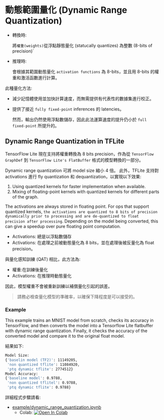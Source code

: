# 動態範圍量化 (Dynamic Range Quantization)

- 轉換時:

    將`權重(weights)`從浮點靜態量化 (statucally quantizes) 為整數 (8-bits of precision)`

- 推理時:

    會根據其範圍動態量化 `activation functions` 為 8-bits，並且用 8-bits 的權重和激活函數進行計算。

此種量化方法:

- 減少記憶體使用並加快計算速度，而無需提供有代表性的數據集進行校正。
- 提供了接近 `fully fixed-point` inferences 的 latencies。

    然而，輸出仍然使用浮點數儲存，因此此法運算速度的提升仍小於 `full fixed-point` 所提升的。

## Dynamic Range Quantization in TFLite

TensorFlow Lite 現在支持將權重轉換為 8 bits precision，作為從 `TensorFlow GraphDef` 到 `TensorFlow Lite's FlatBuffer` 格式的模型轉換的一部分。

Dynamic range quantization 可將 model size 縮小 4 倍。
此外，TFLite 支持對 activations 進行 fly quantization 和 dequantization，以實現以下效果:

1. Using quantized kernels for faster implementation when available.
2. Mixing of floating-point kernels with quantized kernels for different parts of the graph.

The activations are always stored in floating point. For ops that support quantized kernels, `the activations are quantized to 8 bits of precision dynamically prior to processing and are de-quantized to float precision after processing`. Depending on the model being converted, this can give a speedup over pure floating point computation.

- Activations: 總是以浮點數儲存
- Activations: 在處理之前被動態量化為 8 bits，並在處理後被反量化為 float precision。

與量化感知訓練 (QAT) 相比，此方法為:

- 權重:在訓練後量化
- Activations: 在推理時動態量化

因此，模型權重不會被重新訓練以補償量化引起的誤差。

> 請務必檢查量化模型的準確率，以確保下降程度是可以接受的。

### Example

This example trains an MNIST model from scratch, checks its accuracy in TensorFlow, and then converts the model into a Tensorflow Lite flatbuffer with dynamic range quantization. Finally, it checks the accuracy of the converted model and compare it to the original float model.

結果如下:

```bash
Model Size:
{'baselin model (TF2)': 11149205,
 'non quantized tflite': 11084920,
 'ptq dynamic tflite': 2774512}
Model Accuracy:
{'baseline model': 0.9788,
 'non quantized tflitel': 0.9788,
 'ptq dynamic tflite': 0.9788}
```

詳細程式步驟請看:

- [example/dynamic_range_quantization.ipynb](https://github.com/kaka-lin/ML-Notes/blob/master/Model%20optimization/Post%20Training%20Quantization/Dynamic%20Range%20Quantization/example/dynamic_range_quantization.ipynb)
  - Colab: <a href="https://colab.research.google.com/github/kaka-lin/ML-Notes/blob/master/Model%20optimization/Post%20Training%20Quantization/Dynamic%20Range%20Quantization/example/dynamic_range_quantization.ipynb" target="_parent"><img src="https://colab.research.google.com/assets/colab-badge.svg" alt="Open In Colab"/></a>
